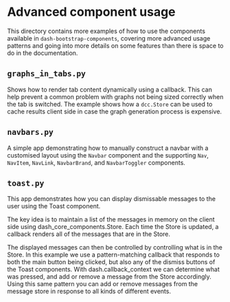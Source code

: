 # Advanced component usage

This directory contains more examples of how to use the components available
in `dash-bootstrap-components`, covering more advanced usage patterns and going
into more details on some features than there is space to do in the
documentation.

## `graphs_in_tabs.py`

Shows how to render tab content dynamically using a callback. This can help
prevent a common problem with graphs not being sized correctly when the tab is
switched. The example shows how a `dcc.Store` can be used to cache results
client side in case the graph generation process is expensive.

## `navbars.py`

A simple app demonstrating how to manually construct a navbar with a customised
layout using the `Navbar` component and the supporting `Nav`, `NavItem`,
`NavLink`, `NavbarBrand`, and `NavbarToggler` components.

## `toast.py`

This app demonstrates how you can display dismissable messages to the user
using the Toast component.

The key idea is to maintain a list of the messages in memory on the client side
using dash_core_components.Store. Each time the Store is updated, a callback
renders all of the messages that are in the Store.

The displayed messages can then be controlled by controlling what is in the
Store. In this example we use a pattern-matching callback that responds to both
the main button being clicked, but also any of the dismiss buttons of the Toast
components. With dash.callback_context we can determine what was pressed, and
add or remove a message from the Store accordingly. Using this same pattern you
can add or remove messages from the message store in response to all kinds of
different events.
